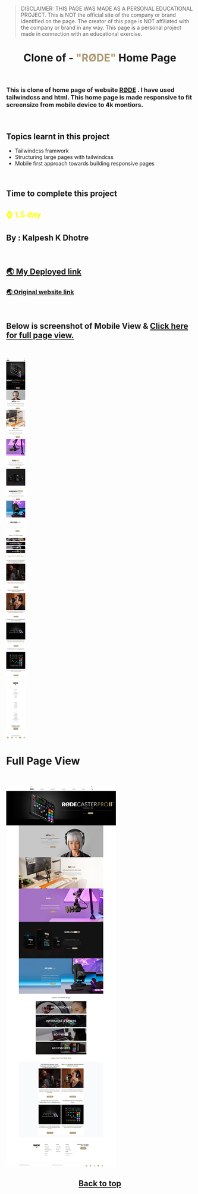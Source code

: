 > DISCLAIMER: THIS PAGE WAS MADE AS A PERSONAL EDUCATIONAL PROJECT. This is NOT the official site of the company or brand identified on the page. The creator of this page is NOT affiliated with the company or brand in any way. This page is a personal project made in connection with an educational exercise.

# <center>**Clone of - <font color="#ac9870">"RØDE"</font> Home Page**</center>

<br>

### This is clone of home page of website [RØDE](https://rode.com/en) . I have used tailwindcss and html. This home page is made responsive to fit screensize from mobile device to 4k montiors.

<br>

## Topics learnt in this project

-   Tailwindcss framwork
-   Structuring large pages with tailwindcss
-   Mobile first approach towards building responsive pages

<br>

## Time to complete this project

## <font color="Yellow">**⌚ 1.5 day**</font>

## **By : Kalpesh K Dhotre**

<br>

<!-- ## [🌏 Deployed link](https://talewindcss-rode-clone.netlify.app/){:target="\_blank"} -->

## <a href="https://talewindcss-rode-clone.netlify.app" target="_blank">🌏 My Deployed link</a>

### <a href="https://rode.com/en" target="_blank">🌏 Original website link</a>

<br>

## Below is screenshot of Mobile View & [Click here for full page view.](#full-page-view)

<br>

![Mobile Resonsive Page Screenshot](./images/Screenshot/Rode_mobile_page.jpeg)
<br>

# Full Page View

<br>

![Mobile Resonsive Page Screenshot](./images/Screenshot/Clone_Rode.jpeg)

## <center> [Back to top](#centerclone-of---font-colorac9870rødefont-home-pagecenter)</center>
